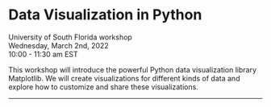 # Data Visualization in Python
University of South Florida workshop   
Wednesday, March 2nd, 2022  
10:00 - 11:30 am EST  

This workshop will introduce the powerful Python data visualization library Matplotlib. We will create visualizations for different kinds of data and explore how to customize and share these visualizations.

***


